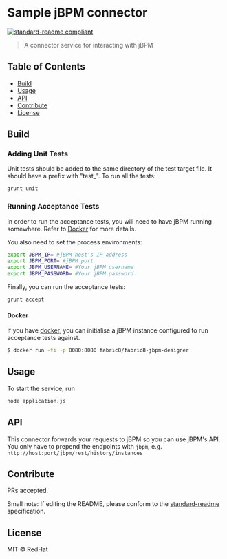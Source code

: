 # Sample jBPM connector

[![standard-readme compliant](https://img.shields.io/badge/standard--readme-OK-green.svg?style=flat-square)](https://github.com/RichardLitt/standard-readme)

> A connector service for interacting with jBPM

## Table of Contents

- [Build](#Build)
- [Usage](#usage)
- [API](#api)
- [Contribute](#contribute)
- [License](#license)

## Build

### Adding Unit Tests

Unit tests should be added to the same directory of the test target file. It should have a prefix with "test_". To run all the tests:

```bash
grunt unit
```

### Running Acceptance Tests

In order to run the acceptance tests, you will need to have jBPM running somewhere. Refer to [Docker](#Docker) for more details.

You also need to set the process environments: 

```bash
export JBPM_IP= #jBPM host's IP address
export JBPM_PORT= #jBPM port
export JBPM_USERNAME= #Your jBPM username
export JBPM_PASSWORD= #Your jBPM password
```

Finally, you can run the acceptance tests:

```bash
grunt accept
```

#### Docker

If you have [docker](https://www.docker.com/), you can initialise a jBPM instance configured to run acceptance tests against.

```bash
$ docker run -ti -p 8080:8080 fabric8/fabric8-jbpm-designer
```

## Usage

To start the service, run

```bash
node application.js
```

## API
This connector forwards your requests to jBPM so you can use jBPM's API. You only have to prepend the endpoints with `jbpm`, e.g. `http://host:port/jbpm/rest/history/instances`

## Contribute

PRs accepted.

Small note: If editing the README, please conform to the [standard-readme](https://github.com/RichardLitt/standard-readme) specification.

## License

MIT © RedHat